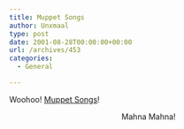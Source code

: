 ```yaml
---
title: Muppet Songs
author: Unxmaal
type: post
date: 2001-08-28T00:00:00+00:00
url: /archives/453
categories:
  - General

---
```

Woohoo! <A HREF="http://home.nc.rr.com/muppetsongs/">Muppet Songs</A>!

<center>
  Mahna Mahna!
</center>